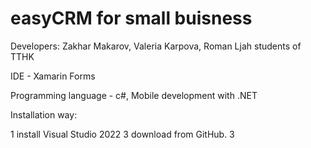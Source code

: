 # easyCRM for small buisness
Developers: Zakhar Makarov, Valeria Karpova, Roman Ljah students of TTHK

IDE - Xamarin Forms

Programming language - c#, Mobile development with .NET

Installation way: 

 1  install Visual Studio 2022
 3  download from GitHub.
 3 
